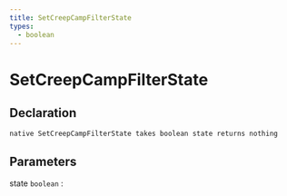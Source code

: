 ```yaml
---
title: SetCreepCampFilterState
types:
  - boolean
---
```


# SetCreepCampFilterState

## Declaration

```jass
native SetCreepCampFilterState takes boolean state returns nothing
```

## Parameters
state `boolean`
: 
